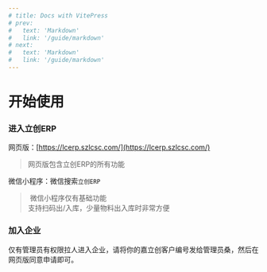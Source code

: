```yaml
---
# title: Docs with VitePress
# prev:
#   text: 'Markdown'
#   link: '/guide/markdown'
# next:
#   text: 'Markdown'
#   link: '/guide/markdown'
---
```


# 开始使用

### 进入立创ERP

网页版：[https://lcerp.szlcsc.com/](https://lcerp.szlcsc.com/)
> 网页版包含立创ERP的所有功能

微信小程序：微信搜索`立创ERP`  
>️ 微信小程序仅有基础功能  
> 支持扫码出/入库，少量物料出入库时非常方便


### 加入企业

仅有管理员有权限拉人进入企业，请将你的嘉立创客户编号发给管理员桑，然后在网页版同意申请即可。
